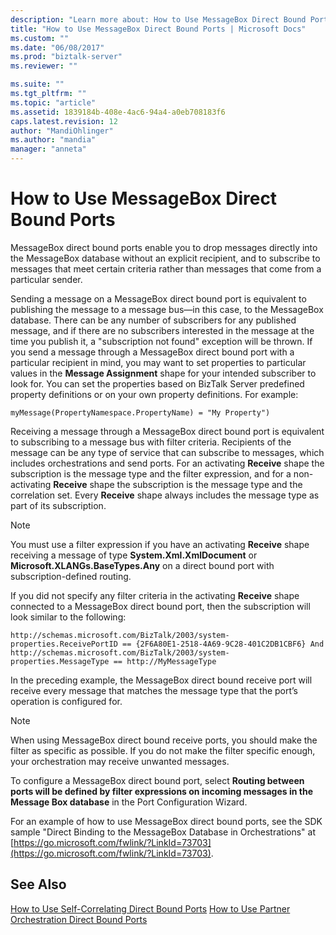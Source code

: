 ```yaml
---
description: "Learn more about: How to Use MessageBox Direct Bound Ports"
title: "How to Use MessageBox Direct Bound Ports | Microsoft Docs"
ms.custom: ""
ms.date: "06/08/2017"
ms.prod: "biztalk-server"
ms.reviewer: ""

ms.suite: ""
ms.tgt_pltfrm: ""
ms.topic: "article"
ms.assetid: 1839184b-408e-4ac6-94a4-a0eb708183f6
caps.latest.revision: 12
author: "MandiOhlinger"
ms.author: "mandia"
manager: "anneta"
---
```

# How to Use MessageBox Direct Bound Ports
MessageBox direct bound ports enable you to drop messages directly into the MessageBox database without an explicit recipient, and to subscribe to messages that meet certain criteria rather than messages that come from a particular sender.

 Sending a message on a MessageBox direct bound port is equivalent to publishing the message to a message bus—in this case, to the MessageBox database. There can be any number of subscribers for any published message, and if there are no subscribers interested in the message at the time you publish it, a "subscription not found" exception will be thrown. If you send a message through a MessageBox direct bound port with a particular recipient in mind, you may want to set properties to particular values in the **Message Assignment** shape for your intended subscriber to look for. You can set the properties based on BizTalk Server predefined property definitions or on your own property definitions. For example:

```
myMessage(PropertyNamespace.PropertyName) = "My Property")
```

 Receiving a message through a MessageBox direct bound port is equivalent to subscribing to a message bus with filter criteria. Recipients of the message can be any type of service that can subscribe to messages, which includes orchestrations and send ports. For an activating **Receive** shape the subscription is the message type and the filter expression, and for a non-activating **Receive** shape the subscription is the message type and the correlation set. Every **Receive** shape always includes the message type as part of its subscription.

> [!NOTE]
>  You must use a filter expression if you have an activating **Receive** shape receiving a message of type **System.Xml.XmlDocument** or **Microsoft.XLANGs.BaseTypes.Any** on a direct bound port with subscription-defined routing.

 If you did not specify any filter criteria in the activating **Receive** shape connected to a MessageBox direct bound port, then the subscription will look similar to the following:

```
http://schemas.microsoft.com/BizTalk/2003/system-properties.ReceivePortID == {2F6A80E1-2518-4A69-9C28-401C2DB1CBF6} And
http://schemas.microsoft.com/BizTalk/2003/system-properties.MessageType == http://MyMessageType
```

 In the preceding example, the MessageBox direct bound receive port will receive every message that matches the message type that the port’s operation is configured for.

> [!NOTE]
>  When using MessageBox direct bound receive ports, you should make the filter as specific as possible. If you do not make the filter specific enough, your orchestration may receive unwanted messages.

 To configure a MessageBox direct bound port, select **Routing between ports will be defined by filter expressions on incoming messages in the Message Box database** in the Port Configuration Wizard.

 For an example of how to use MessageBox direct bound ports, see the SDK sample "Direct Binding to the MessageBox Database in Orchestrations" at [https://go.microsoft.com/fwlink/?LinkId=73703](https://go.microsoft.com/fwlink/?LinkId=73703).

## See Also
 [How to Use Self-Correlating Direct Bound Ports](../core/how-to-use-self-correlating-direct-bound-ports.md)
 [How to Use Partner Orchestration Direct Bound Ports](../core/how-to-use-partner-orchestration-direct-bound-ports.md)
